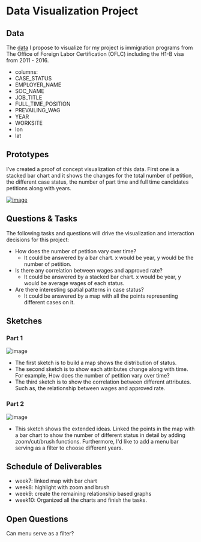# Data Visualization Project

## Data

The [data](https://gist.github.com/yinhao0424/9f1730ca91ab6a472fc212761267fa39) I propose to visualize for my project is immigration programs from The Office of Foreign Labor Certification (OFLC) including the H1-B visa from 2011 - 2016.

 *  columns: 
 *  CASE_STATUS
 *  EMPLOYER_NAME
 *  SOC_NAME
 *  JOB_TITLE
 *  FULL_TIME_POSITION
 *  PREVAILING_WAG
 *  YEAR
 *  WORKSITE
 *  lon
 *  lat

## Prototypes

I’ve created a proof of concept visualization of this data. 
First one is a stacked bar chart and it shows the changes for the total number of petition, the different case status, the number of part time and full time candidates petitions along with years.

[![image](https://user-images.githubusercontent.com/44931709/65516192-8f380600-deae-11e9-934e-d01ca1466616.png)](https://beta.vizhub.com/yinhao0424/75b00344e86f4c8b9253c9dad751387a)


## Questions & Tasks

The following tasks and questions will drive the visualization and interaction decisions for this project:

 * How does the number of petition vary over time? 
     * It could be answered by a bar chart. x would be year, y would be the number of petition.
 * Is there any correlation between wages and approved rate?
      * It could be answered by a stacked bar chart. x would be year, y would be average wages of each status.
 * Are there interesting spatial patterns in case status?
      * It could be answered by a map with all the points representing different cases on it.
## Sketches
### Part 1
![image](https://user-images.githubusercontent.com/44931709/65524721-4424ef80-debc-11e9-9263-948eb1c60a3c.png)
 * The first sketch is to build a map shows the distribution of status. 
 * The second sketch is to show each attributes change along with time. For example, How does the number of petition vary over time?
 * The third sketch is to show the correlation between different attributes. Such as, the relationship between wages and approved rate.
 ### Part 2
 ![image](https://user-images.githubusercontent.com/44931709/66012228-568ec280-e494-11e9-9e99-e99645fe5843.png)
 * This sketch shows the extended ideas. Linked the points in the map with a bar chart to show the number of different status in detail by adding zoom/cut/brush functions. Furthermore, I'd like to add a menu bar serving as a filter to choose different years. 
 
 ## Schedule of Deliverables
  * week7:  linked map with bar chart
  * week8:  highlight with zoom and brush
  * week9:  create the remaining relationship based graphs
  * week10:  Organized all the charts and finish the tasks.

## Open Questions
Can menu serve as a filter?



